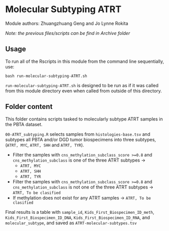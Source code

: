 # Molecular Subtyping ATRT
Module authors: Zhuangzhuang Geng and Jo Lynne Rokita

*Note: the previous files/scripts can be find in Archive folder*

## Usage

To run all of the Rscripts in this module from the command line sequentially, use:

```
bash run-molecular-subtyping-ATRT.sh
```

`run-molecular-subtyping-ATRT.sh` is designed to be run as if it was called from this module directory even when called from outside of this directory.

## Folder content

This folder contains scripts tasked to molecularly subtype ATRT samples in the PBTA dataset.

`00-ATRT_subtyping.R` selects samples from `histologies-base.tsv` and subtypes all PBTA and/or DGD tumor biospecimens into three subtypes, (`ATRT, MYC`, `ATRT, SHH` and `ATRT, TYR`).

* Filter the samples with `cns_methylation_subclass_score >=0.8` and `cns_methylation_subclass` is one of the three ATRT subtypes ->
  * `ATRT, MYC`
  * `ATRT, SHH`
  * `ATRT, TYR`
* Filter the samples with `cns_methylation_subclass_score >=0.8` and `cns_methylation_subclass` is not one of the three ATRT subtypes -> `ATRT, To be clasified`
* If methylation does not exist for any ATRT samples -> `ATRT, To be clasified`

Final results is a table with `sample_id`, `Kids_First_Biospecimen_ID_meth`, `Kids_First_Biospecimen_ID_DNA`, `Kids_First_Biospecimen_ID_RNA`, and `molecular_subtype`, and saved as `ATRT-molecular-subtypes.tsv`